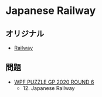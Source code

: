 # Japanese Railway

## オリジナル
- [Railway](railway.md)

## 問題
- [WPF PUZZLE GP 2020 ROUND 6](../questions/wpfpgp2020-6.md)
	- 12\. Japanese Railway
